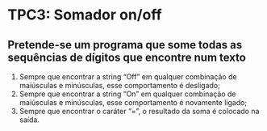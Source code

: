 # TPC3: Somador on/off

## Pretende-se um programa que some todas as sequências de dígitos que encontre num texto

1. Sempre que encontrar a string “Off” em qualquer combinação de maiúsculas e minúsculas, esse comportamento é desligado;
2. Sempre que encontrar a string “On” em qualquer combinação de maiúsculas e minúsculas, esse comportamento é novamente ligado;
3. Sempre que encontrar o caráter “=”, o resultado da soma é colocado na saída.